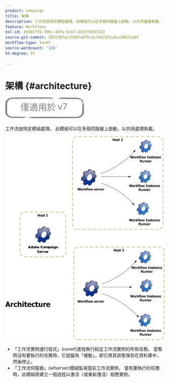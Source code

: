 ```yaml
---
product: campaign
title: 架構
description: 工作流由特定模組處理，該模組可以在多個伺服器上啟動，以共用處理負載。
feature: Workflows
exl-id: 46801f78-706c-4dfa-bce7-3d15f569f222
source-git-commit: 381538fac319dfa075cac3db2252a9cc80b31e0f
workflow-type: tm+mt
source-wordcount: '116'
ht-degree: 1%

---
```


# 架構 {#architecture}

![](../../assets/v7-only.svg)

工作流由特定模組處理。 此模組可以在多個伺服器上啟動，以共用處理負載。

![](assets/architecture.png)

* 「工作流實例運行程式」(runwf)進程執行給定工作流實例的所有任務。 當暫時沒有要執行的任務時，它就變為「被動」，即它將其狀態保存在資料庫中，然後停止。
* 「工作流伺服器」(wfserver)模組監視當前工作流實例。 當有要執行的任務時，此模組將建立一個過程以激活（或重新激活）相應實例。

